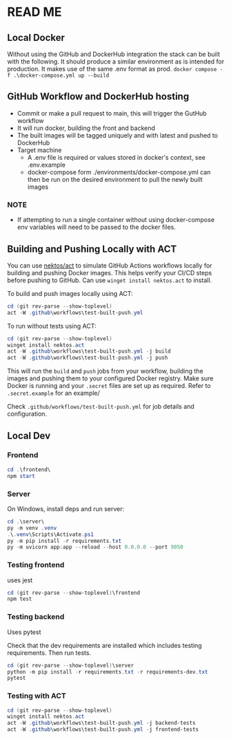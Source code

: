 # READ ME

## Local Docker

Without using the GitHub and DockerHub integration the stack can be built with the following. It should produce a similar environment as is intended for production. It makes use of the same .env format as prod.
`docker compose -f .\docker-compose.yml up --build`

## GitHub Workflow and DockerHub hosting

- Commit or make a pull request to main, this will trigger the GutHub workflow
- It will run docker, building the front and backend
- The built images will be tagged uniquely and with latest and pushed to DockerHub
- Target machine
  - A .env file is required or values stored in docker's context, see .env.example
  - docker-compose form ./environments/docker-compose.yml can then be run on the desired environment to pull the newly built images

### NOTE
  
- If attempting to run a single container without using docker-compose env variables will need to be passed to the docker files.

## Building and Pushing Locally with ACT

You can use [nektos/act](https://github.com/nektos/act) to simulate GitHub Actions workflows locally for building and pushing Docker images. This helps verify your CI/CD steps before pushing to GitHub.
Can use ```winget install nektos.act``` to install.

To build and push images locally using ACT:

```powershell
cd (git rev-parse --show-toplevel)
act -W .github\workflows\test-built-push.yml
```

To run without tests using ACT:

```powershell
cd (git rev-parse --show-toplevel)
winget install nektos.act
act -W .github\workflows\test-built-push.yml -j build
act -W .github\workflows\test-built-push.yml -j push
```

This will run the `build` and `push` jobs from your workflow, building the images and pushing them to your configured Docker registry. Make sure Docker is running and your `.secret` files are set up as required. Refer to `.secret.example` for an example/

Check `.github/workflows/test-built-push.yml` for job details and configuration.

## Local Dev

### Frontend

```powershell
cd .\frontend\
npm start
```

### Server

On Windows, install deps and run server:

```powershell
cd .\server\
py -m venv .venv
.\.venv\Scripts\Activate.ps1
py -m pip install -r requirements.txt
py -m uvicorn app:app --reload --host 0.0.0.0 --port 9050
```

### Testing frontend

uses jest

```powershell
cd (git rev-parse --show-toplevel)\frontend
npm test
```

### Testing backend

Uses pytest

Check that the dev requirements are installed which includes testing requirements. Then run tests.

```powershell
cd (git rev-parse --show-toplevel)\server
python -m pip install -r requirements.txt -r requirements-dev.txt
pytest
```

### Testing with ACT

```powershell
cd (git rev-parse --show-toplevel)
winget install nektos.act
act -W .github\workflows\test-built-push.yml -j backend-tests
act -W .github\workflows\test-built-push.yml -j frontend-tests
```
